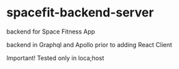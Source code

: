 # spacefit-backend-server
backend for Space Fitness App

backend in Graphql and Apollo prior to adding React Client

Important! Tested only in loca;host
